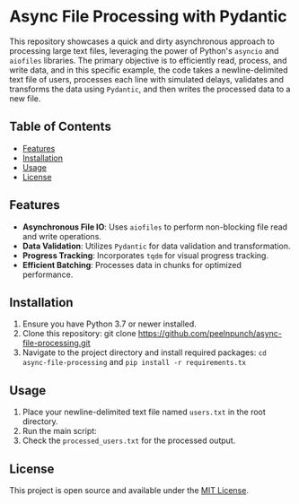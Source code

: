 # Async File Processing with Pydantic

This repository showcases a quick and dirty asynchronous approach to processing large text files, leveraging the power of Python's `asyncio` and `aiofiles` libraries. The primary objective is to efficiently read, process, and write data, and in this specific example, the code takes a newline-delimited text file of users, processes each line with simulated delays, validates and transforms the data using `Pydantic`, and then writes the processed data to a new file.

## Table of Contents

- [Features](#features)
- [Installation](#installation)
- [Usage](#usage)
- [License](#license)

## Features

- **Asynchronous File IO**: Uses `aiofiles` to perform non-blocking file read and write operations.
- **Data Validation**: Utilizes `Pydantic` for data validation and transformation.
- **Progress Tracking**: Incorporates `tqdm` for visual progress tracking.
- **Efficient Batching**: Processes data in chunks for optimized performance.
  
## Installation

1. Ensure you have Python 3.7 or newer installed.
2. Clone this repository: git clone https://github.com/peelnpunch/async-file-processing.git
3. Navigate to the project directory and install required packages: `cd async-file-processing` and `pip install -r requirements.tx`



## Usage

1. Place your newline-delimited text file named `users.txt` in the root directory.
2. Run the main script:
3. Check the `processed_users.txt` for the processed output.

## License

This project is open source and available under the [MIT License](LICENSE).


